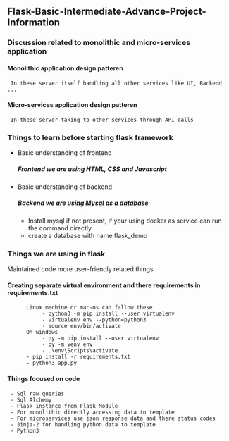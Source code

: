 ## Flask-Basic-Intermediate-Advance-Project-Information

### Discussion related to monolithic and micro-services application

#### Monolithic application design patteren
     In these server itself handling all other services like UI, Backend ...

#### Micro-services application design patteren
     In these server taking to other services through API calls 
     
### Things to learn before starting flask framework 

  - Basic understanding of frontend
       ##### Frontend we are using  HTML, CSS and Javascript 
  
  - Basic understanding of backend
       ##### Backend we are using Mysql as a database
       - Install mysql if not present, if your using docker as service can run the command directly
       - create a database with name flask_demo
       
### Things we are using in flask
Maintained code more user-friendly related things
#### Creating separate virtual environment and there requirements in requirements.txt
     
          Linux mechine or mac-os can fallow these
               - python3 -m pip install --user virtualenv
               - virtualenv env --python=python3
               - source env/bin/activate
          On windows
               - py -m pip install --user virtualenv
               - py -m venv env
               - .\env\Scripts\activate
          - pip install -r requirements.txt
          - python3 app.py
#### Things focused on code
     - Sql raw queries
     - Sql Alchemy
     - Flask instance from Flask Module
     - For monolithic directly accessing data to template
     - For microservices use json response data and there status codes
     - Jinja-2 for handling python data to template 
     - Python3
     

       
       

  
 
